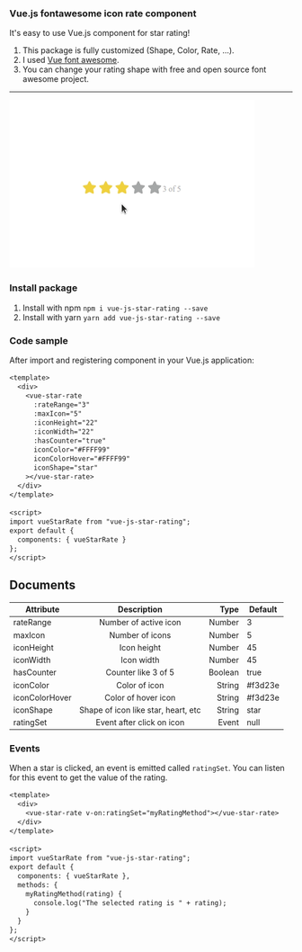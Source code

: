 ### Vue.js fontawesome icon rate component

It's easy to use Vue.js component for star rating!

1. This package is fully customized (Shape, Color, Rate, ...).
2. I used [Vue font awesome][1].
3. You can change your rating shape with free and open source font awesome project.
---
![vue-js-star-rating](vue-js-star-rating.gif)

### Install package

1. Install with npm `npm i vue-js-star-rating --save`
2. Install with yarn `yarn add vue-js-star-rating --save`

### Code sample

After import and registering component in your Vue.js application:

```vue
<template>
  <div>
    <vue-star-rate
      :rateRange="3"
      :maxIcon="5"
      :iconHeight="22"
      :iconWidth="22"
      :hasCounter="true"
      iconColor="#FFFF99"
      iconColorHover="#FFFF99"
      iconShape="star"
    ></vue-star-rate>
  </div>
</template>

<script>
import vueStarRate from "vue-js-star-rating";
export default {
  components: { vueStarRate }
};
</script>

```

## Documents

| Attribute      |             Description             |    Type | Default |
| -------------- | :---------------------------------: | ------: | ------- |
| rateRange      |        Number of active icon        |  Number | 3       |
| maxIcon        |           Number of icons           |  Number | 5       |
| iconHeight     |             Icon height             |  Number | 45      |
| iconWidth      |             Icon width              |  Number | 45      |
| hasCounter     |         Counter like 3 of 5         | Boolean | true    |
| iconColor      |            Color of icon            |  String | #f3d23e |
| iconColorHover |         Color of hover icon         |  String | #f3d23e |
| iconShape      | Shape of icon like star, heart, etc |  String | star    |
| ratingSet      |      Event after click on icon      |   Event | null    |

[1]: https://www.npmjs.com/package/vue-awesome

### Events

When a star is clicked, an event is emitted called `ratingSet`. You can listen for
this event to get the value of the rating.

```vue
<template>
  <div>
    <vue-star-rate v-on:ratingSet="myRatingMethod"></vue-star-rate>
  </div>
</template>

<script>
import vueStarRate from "vue-js-star-rating";
export default {
  components: { vueStarRate },
  methods: {
    myRatingMethod(rating) {
      console.log("The selected rating is " + rating);
    }
  }
};
</script>

```
